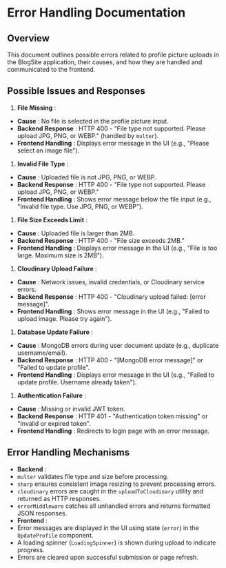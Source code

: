 # Error Handling Documentation

## Overview

This document outlines possible errors related to profile picture uploads in the BlogSite application, their causes, and how they are handled and communicated to the frontend.

## Possible Issues and Responses

1. **File Missing** :

* **Cause** : No file is selected in the profile picture input.
* **Backend Response** : HTTP 400 - "File type not supported. Please upload JPG, PNG, or WEBP." (handled by `multer`).
* **Frontend Handling** : Displays error message in the UI (e.g., "Please select an image file").

1. **Invalid File Type** :

* **Cause** : Uploaded file is not JPG, PNG, or WEBP.
* **Backend Response** : HTTP 400 - "File type not supported. Please upload JPG, PNG, or WEBP."
* **Frontend Handling** : Shows error message below the file input (e.g., "Invalid file type. Use JPG, PNG, or WEBP").

1. **File Size Exceeds Limit** :

* **Cause** : Uploaded file is larger than 2MB.
* **Backend Response** : HTTP 400 - "File size exceeds 2MB."
* **Frontend Handling** : Displays error message in the UI (e.g., "File is too large. Maximum size is 2MB").

1. **Cloudinary Upload Failure** :

* **Cause** : Network issues, invalid credentials, or Cloudinary service errors.
* **Backend Response** : HTTP 400 - "Cloudinary upload failed: [error message]".
* **Frontend Handling** : Shows error message in the UI (e.g., "Failed to upload image. Please try again").

1. **Database Update Failure** :

* **Cause** : MongoDB errors during user document update (e.g., duplicate username/email).
* **Backend Response** : HTTP 400 - "[MongoDB error message]" or "Failed to update profile".
* **Frontend Handling** : Displays error message in the UI (e.g., "Failed to update profile. Username already taken").

1. **Authentication Failure** :

* **Cause** : Missing or invalid JWT token.
* **Backend Response** : HTTP 401 - "Authentication token missing" or "Invalid or expired token".
* **Frontend Handling** : Redirects to login page with an error message.

## Error Handling Mechanisms

* **Backend** :
* `multer` validates file type and size before processing.
* `sharp` ensures consistent image resizing to prevent processing errors.
* `cloudinary` errors are caught in the `uploadToCloudinary` utility and returned as HTTP responses.
* `errorMiddleware` catches all unhandled errors and returns formatted JSON responses.
* **Frontend** :
* Error messages are displayed in the UI using state (`error`) in the `UpdateProfile` component.
* A loading spinner (`LoadingSpinner`) is shown during upload to indicate progress.
* Errors are cleared upon successful submission or page refresh.
